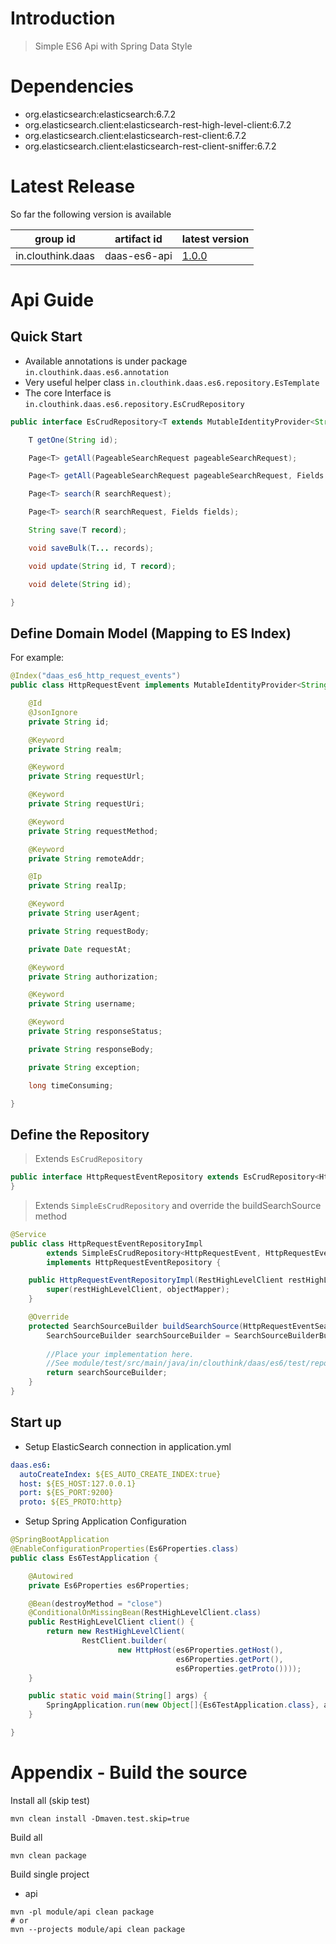 # Introduction

> Simple ES6 Api with Spring Data Style


# Dependencies

* org.elasticsearch:elasticsearch:6.7.2
* org.elasticsearch.client:elasticsearch-rest-high-level-client:6.7.2
* org.elasticsearch.client:elasticsearch-rest-client:6.7.2
* org.elasticsearch.client:elasticsearch-rest-client-sniffer:6.7.2

# Latest Release

So far the following version is available 

| group id |artifact id | latest version |
|---|---|---|
| in.clouthink.daas | daas-es6-api | [1.0.0](https://mvnrepository.com/artifact/in.clouthink.daas/daas-es6-api/1.0.0)

  
# Api Guide

## Quick Start

* Available annotations is under package `in.clouthink.daas.es6.annotation` 
* Very useful helper class `in.clouthink.daas.es6.repository.EsTemplate` 
* The core Interface is `in.clouthink.daas.es6.repository.EsCrudRepository`


```java
public interface EsCrudRepository<T extends MutableIdentityProvider<String>, R extends PageableSearchRequest> {

    T getOne(String id);

    Page<T> getAll(PageableSearchRequest pageableSearchRequest);

    Page<T> getAll(PageableSearchRequest pageableSearchRequest, Fields fields);

    Page<T> search(R searchRequest);

    Page<T> search(R searchRequest, Fields fields);

    String save(T record);

    void saveBulk(T... records);

    void update(String id, T record);

    void delete(String id);

}

```


## Define Domain Model (Mapping to ES Index)


For example:

```java
@Index("daas_es6_http_request_events")
public class HttpRequestEvent implements MutableIdentityProvider<String> {

    @Id
    @JsonIgnore
    private String id;

    @Keyword
    private String realm;

    @Keyword
    private String requestUrl;

    @Keyword
    private String requestUri;

    @Keyword
    private String requestMethod;

    @Keyword
    private String remoteAddr;

    @Ip
    private String realIp;

    @Keyword
    private String userAgent;

    private String requestBody;

    private Date requestAt;

    @Keyword
    private String authorization;

    @Keyword
    private String username;

    @Keyword
    private String responseStatus;

    private String responseBody;

    private String exception;

    long timeConsuming;

}
```

## Define the Repository 


> Extends `EsCrudRepository` 

```java
public interface HttpRequestEventRepository extends EsCrudRepository<HttpRequestEvent, HttpRequestEventSearchRequest> {
}
```

> Extends `SimpleEsCrudRepository` and override the buildSearchSource method 

```java
@Service
public class HttpRequestEventRepositoryImpl
        extends SimpleEsCrudRepository<HttpRequestEvent, HttpRequestEventSearchRequest>
        implements HttpRequestEventRepository {

    public HttpRequestEventRepositoryImpl(RestHighLevelClient restHighLevelClient, ObjectMapper objectMapper) {
        super(restHighLevelClient, objectMapper);
    }

    @Override
    protected SearchSourceBuilder buildSearchSource(HttpRequestEventSearchRequest request, Fields fields) {
        SearchSourceBuilder searchSourceBuilder = SearchSourceBuilderBuilder.build(request.resolvePageable(),
                                                                                           fields);
        //Place your implementation here.
        //See module/test/src/main/java/in/clouthink/daas/es6/test/repository/impl/HttpRequestEventRepositoryImpl.java
        return searchSourceBuilder;
    }
}    
```

## Start up

* Setup ElasticSearch connection in application.yml

```yml
daas.es6:
  autoCreateIndex: ${ES_AUTO_CREATE_INDEX:true}
  host: ${ES_HOST:127.0.0.1}
  port: ${ES_PORT:9200}
  proto: ${ES_PROTO:http}
```

* Setup Spring Application Configuration

```java
@SpringBootApplication
@EnableConfigurationProperties(Es6Properties.class)
public class Es6TestApplication {

    @Autowired
    private Es6Properties es6Properties;

    @Bean(destroyMethod = "close")
    @ConditionalOnMissingBean(RestHighLevelClient.class)
    public RestHighLevelClient client() {
        return new RestHighLevelClient(
                RestClient.builder(
                        new HttpHost(es6Properties.getHost(),
                                     es6Properties.getPort(),
                                     es6Properties.getProto())));
    }

    public static void main(String[] args) {
        SpringApplication.run(new Object[]{Es6TestApplication.class}, args);
    }

}
```


# Appendix - Build the source

Install all (skip test)

```shell
mvn clean install -Dmaven.test.skip=true
```

Build all

```shell
mvn clean package
```

Build single project

* api

```shell
mvn -pl module/api clean package
# or
mvn --projects module/api clean package
```
